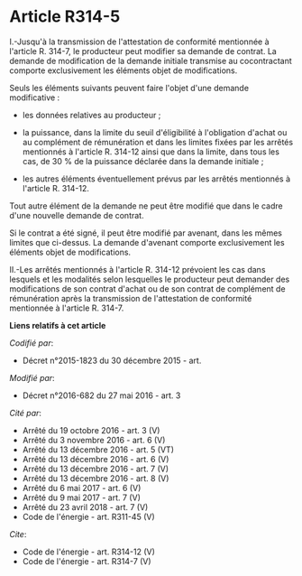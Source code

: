 # Article R314-5

I.-Jusqu'à la transmission de l'attestation de conformité mentionnée à l'article R. 314-7, le producteur peut modifier sa
demande de contrat. La demande de modification de la demande initiale transmise au cocontractant comporte exclusivement les
éléments objet de modifications. 

Seuls les éléments suivants peuvent faire l'objet d'une demande modificative :

- les données relatives au producteur ;

- la puissance, dans la limite du seuil d'éligibilité à l'obligation d'achat ou au complément de rémunération et dans les
limites fixées par les arrêtés mentionnés à l'article R. 314-12 ainsi que dans la limite, dans tous les cas, de 30 % de la
puissance déclarée dans la demande initiale ;

- les autres éléments éventuellement prévus par les arrêtés mentionnés à l'article R. 314-12. 

Tout autre élément de la demande ne peut être modifié que dans le cadre d'une nouvelle demande de contrat. 

Si le contrat a été signé, il peut être modifié par avenant, dans les mêmes limites que ci-dessus. La demande d'avenant
comporte exclusivement les éléments objet de modifications. 

II.-Les arrêtés mentionnés à l'article R. 314-12 prévoient les cas dans lesquels et les modalités selon lesquelles le
producteur peut demander des modifications de son contrat d'achat ou de son contrat de complément de rémunération après la
transmission de l'attestation de conformité mentionnée à l'article R. 314-7.

**Liens relatifs à cet article**

_Codifié par_:

  - Décret n°2015-1823 du 30 décembre 2015 - art.

_Modifié par_:

  - Décret n°2016-682 du 27 mai 2016 - art. 3

_Cité par_:

  - Arrêté du 19 octobre 2016 - art. 3 (V)
  - Arrêté du 3 novembre 2016 - art. 6 (V)
  - Arrêté du 13 décembre 2016 - art. 5 (VT)
  - Arrêté du 13 décembre 2016 - art. 6 (V)
  - Arrêté du 13 décembre 2016 - art. 7 (V)
  - Arrêté du 13 décembre 2016 - art. 8 (V)
  - Arrêté du 6 mai 2017 - art. 6 (V)
  - Arrêté du 9 mai 2017 - art. 7 (V)
  - Arrêté du 23 avril 2018 - art. 7 (V)
  - Code de l'énergie - art. R311-45 (V)

_Cite_:

  - Code de l'énergie - art. R314-12 (V)
  - Code de l'énergie - art. R314-7 (V)
